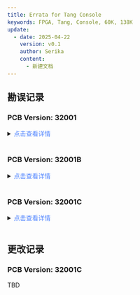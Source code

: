 ```yaml
---
title: Errata for Tang Console
keywords: FPGA, Tang, Console, 60K, 138K
update:
  - date: 2025-04-22
    version: v0.1
    author: Serika
    content:
      - 新建文档
---
```


## 勘误记录

### PCB Version: 32001 

<details>
  <summary><font color="#4F84FF">点击查看详情</font></summary>
    <br>
    
1. **BOT面** 关于 **电池连接器** 的丝印标注错误，下图中的标记 **`GND`** 和 **`BAT`** 应当互换（**TOP面** 的标记是正确的）；
    
    <img src="./assert/errata/errata_GBL-BAT.jpg" alt="flash_mode" width=35%>

</details>
</br>

### PCB Version: 32001B 

<details>
  <summary><font color="#4F84FF">点击查看详情</font></summary>
    <br>
    
1. **BOT面** 关于 **电池连接器** 的丝印标注错误，下图中的标记 **`GND`** 和 **`BAT`** 应当互换（**TOP面** 的标记是正确的）；
    
    <img src="./assert/errata/errata_GBL-BAT.jpg" alt="flash_mode" width=35%>

</details>
</br>

### PCB Version: 32001C 

<details>
  <summary><font color="#4F84FF">点击查看详情</font></summary>
    <br>
    
1. **BOT面** 关于 **电池连接器** 的丝印标注错误，下图中的标记 **`GND`** 和 **`BAT`** 应当互换（**TOP面** 的标记是正确的）；
    
    <img src="./assert/errata/errata_GBL-BAT.jpg" alt="flash_mode" width=35%>

</details>
</br>

## 更改记录

### PCB Version: 32001C 

  TBD

